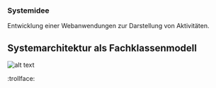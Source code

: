 ### Systemidee

Entwicklung einer Webanwendungen zur Darstellung von Aktivitäten.

[Link]: https://swei-tgb2-4.herokuapp.com/

## Systemarchitektur als Fachklassenmodell

![alt text](https://github.com/sweIhm/sweiproject-tg2b-4/blob/master/Project/Fachklassenmodel.png "Systemarchitektur")

:trollface:
